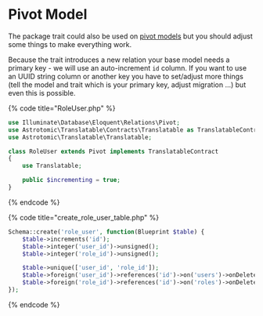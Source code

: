 # Pivot Model

The package trait could also be used on [pivot models](https://laravel.com/docs/5.8/eloquent-relationships#defining-custom-intermediate-table-models) but you should adjust some things to make everything work.

Because the trait introduces a new relation your base model needs a primary key - we will use an auto-increment `id` column. If you want to use an UUID string column or another key you have to set/adjust more things \(tell the model and trait which is your primary key, adjust migration ...\) but even this is possible.

{% code title="RoleUser.php" %}

```php
use Illuminate\Database\Eloquent\Relations\Pivot;
use Astrotomic\Translatable\Contracts\Translatable as TranslatableContract;
use Astrotomic\Translatable\Translatable;

class RoleUser extends Pivot implements TranslatableContract
{
    use Translatable;

    public $incrementing = true;
}
```

{% endcode %}

{% code title="create\_role\_user\_table.php" %}

```php
Schema::create('role_user', function(Blueprint $table) {
    $table->increments('id');
    $table->integer('user_id')->unsigned();
    $table->integer('role_id')->unsigned();

    $table->unique(['user_id', 'role_id']);
    $table->foreign('user_id')->references('id')->on('users')->onDelete('cascade');
    $table->foreign('role_id')->references('id')->on('roles')->onDelete('cascade');
});
```

{% endcode %}

